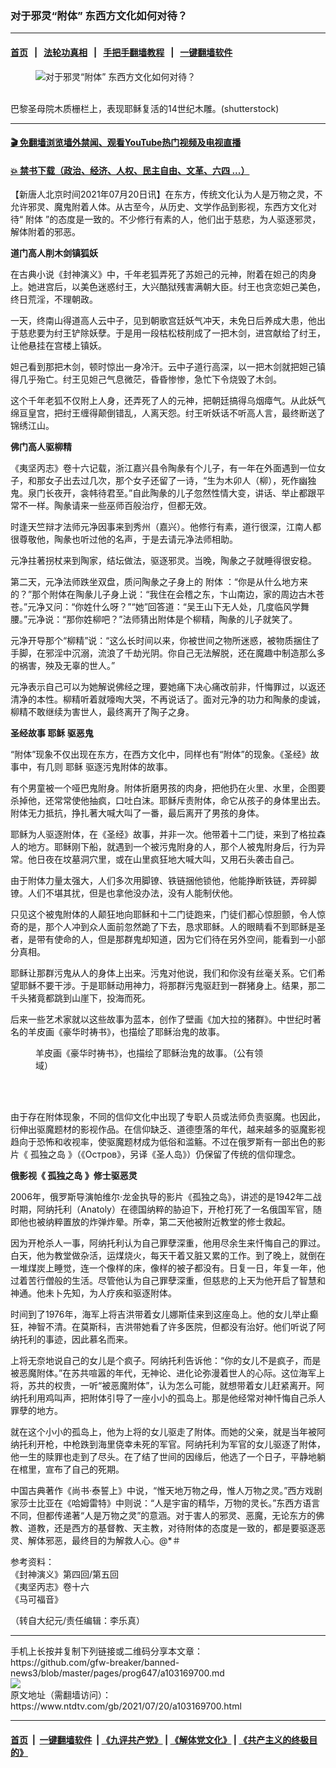 ### 对于邪灵“附体” 东西方文化如何对待？
------------------------

#### [首页](https://github.com/gfw-breaker/banned-news3/blob/master/README.md) &nbsp;&nbsp;|&nbsp;&nbsp; [法轮功真相](https://github.com/begood0513/basic/blob/master/README.md)  &nbsp;&nbsp;|&nbsp;&nbsp; [手把手翻墙教程](https://github.com/gfw-breaker/guides/wiki)  &nbsp;&nbsp;|&nbsp;&nbsp; [一键翻墙软件](https://github.com/gfw-breaker/nogfw/blob/master/README.md)  



<div><div class="featured_image">
 <figure>
  <img alt="对于邪灵“附体” 东西方文化如何对待？" src="https://i.ntdtv.com/assets/uploads/2021/07/2021-07-20_164109-800x450.jpg"/>
 </figure><br/>
 <span class="caption">
  巴黎圣母院木质栅栏上，表现耶稣复活的14世纪木雕。(shutterstock)
 </span>
</div>
</div><hr/>

#### [ 🎬  免翻墙浏览墙外禁闻、观看YouTube热门视频及电视直播](https://github.com/gfw-breaker/HelloWorld)

#### [ 💥  禁书下载（政治、经济、人权、民主自由、文革、六四 ...）](https://github.com/gfw-breaker/books/blob/master/README.md)

<div><div class="post_content" itemprop="articleBody">
 <p>
  【新唐人北京时间2021年07月20日讯】在东方，传统文化认为人是万物之灵，不允许邪灵、魔鬼附着人体。从古至今，从历史、文学作品到影视，东西方文化对待“
  <ok href="https://www.ntdtv.com/gb/附体.htm">
   附体
  </ok>
  ”的态度是一致的。不少修行有素的人，他们出于慈悲，为人驱逐邪灵，解体附着的邪恶。
 </p>
 <p>
  <strong>
   道门高人削木剑镇狐妖
  </strong>
 </p>
 <p>
  在古典小说《封神演义》中，千年老狐弄死了苏妲己的元神，附着在妲己的肉身上。她进宫后，以美色迷惑纣王，大兴酷狱残害满朝大臣。纣王也贪恋妲己美色，终日荒淫，不理朝政。
 </p>
 <p>
  一天，终南山得道高人云中子，见到朝歌宫廷妖气冲天，未免日后养成大患，他出于慈悲要为纣王铲除妖孽。于是用一段枯松枝削成了一把木剑，进宫献给了纣王，让他悬挂在宫楼上镇妖。
 </p>
 <p>
  妲己看到那把木剑，顿时惊出一身冷汗。云中子道行高深，以一把木剑就把妲己镇得几乎殆亡。纣王见妲己气息微茫，昏昏惨惨，急忙下令烧毁了木剑。
 </p>
 <p>
  这个千年老狐不仅附上人身，还弄死了人的元神，把朝廷搞得乌烟瘴气。从此妖气绵亘皇宫，把纣王缠得颠倒错乱，人离天怨。纣王听妖话不听高人言，最终断送了锦绣江山。
 </p>
 <p>
  <strong>
   佛门高人驱柳精
  </strong>
 </p>
 <p>
  《夷坚丙志》卷十六记载，浙江嘉兴县令陶彖有个儿子，有一年在外面遇到一位女子，和那女子出去过几次，那个女子还留了一诗，“生为木卯人（柳），死作幽独鬼。泉门长夜开，衾帏待君至。”自此陶彖的儿子忽然性情大变，讲话、举止都跟平常不一样。陶彖请来一些巫师百般治疗，但都无效。
 </p>
 <p>
  时逢天竺辩才法师元净因事来到秀州（嘉兴）。他修行有素，道行很深，江南人都很尊敬他，陶彖也听过他的名声，于是去请元净法师相助。
 </p>
 <p>
  元净拄著拐杖来到陶家，结坛做法，驱逐邪灵。当晚，陶彖之子就睡得很安稳。
 </p>
 <p>
  第二天，元净法师跌坐双盘，质问陶彖之子身上的
  <ok href="https://www.ntdtv.com/gb/附体.htm">
   附体
  </ok>
  ：“你是从什么地方来的？”那个附体在陶彖儿子身上说：“我住在会稽之东，卞山南边，家的周边古木苍苍。”元净又问：“你姓什么呀？”“她”回答道：“吴王山下无人处，几度临风学舞腰。”元净说：“那你姓柳吧？”法师猜出附体是个柳精，陶彖的儿子就笑了。
 </p>
 <p>
  元净开导那个“柳精”说：“这么长时间以来，你被世间之物所迷惑，被物质捆住了手脚，在邪淫中沉溺，流浪了千劫光阴。你自己无法解脱，还在魔趣中制造那么多的祸害，殃及无辜的世人。”
 </p>
 <p>
  元净表示自己可以为她解说佛经之理，要她痛下决心痛改前非，忏悔罪过，以返还清净的本性。柳精听着就嚎啕大哭，不再说话了。面对元净的功力和陶彖的虔诚，柳精不敢继续为害世人，最终离开了陶子之身。
 </p>
 <p>
  <strong>
   圣经故事
   <ok href="https://www.ntdtv.com/gb/耶稣.htm">
    耶稣
   </ok>
   驱恶鬼
  </strong>
 </p>
 <p>
  “附体”现象不仅出现在东方，在西方文化中，同样也有“附体”的现象。《圣经》故事中，有几则
  <ok href="https://www.ntdtv.com/gb/耶稣.htm">
   耶稣
  </ok>
  驱逐污鬼附体的故事。
 </p>
 <p>
  有个男童被一个哑巴鬼附身。附体折磨男孩的肉身，把他扔在火里、水里，企图要杀掉他，还常常使他抽疯，口吐白沫。耶稣斥责附体，命它从孩子的身体里出去。附体无力抵抗，挣扎著大喊大叫了一番，最后离开了男孩的身体。
 </p>
 <p>
  耶稣为人驱逐附体，在《圣经》故事，并非一次。他带着十二门徒，来到了格拉森人的地方。耶稣刚下船，就遇到一个被污鬼附身的人，那个人被鬼附身后，行为异常。他日夜在坟墓洞穴里，或在山里疯狂地大喊大叫，又用石头袭击自己。
 </p>
 <p>
  由于附体力量太强大，人们多次用脚镣、铁链捆他锁他，他能挣断铁链，弄碎脚镣。人们不堪其扰，但是也拿他没办法，没有人能制伏他。
 </p>
 <p>
  只见这个被鬼附体的人颠狂地向耶稣和十二门徒跑来，门徒们都心惊胆颤，令人惊奇的是，那个人冲到众人面前忽然跪了下去，恳求耶稣。人的眼睛看不到耶稣是圣者，是带有使命的人，但是那群鬼却知道，因为它们待在另外空间，能看到一小部分真相。
 </p>
 <p>
  耶稣让那群污鬼从人的身体上出来。污鬼对他说，我们和你没有丝毫关系。它们希望耶稣不要干涉。于是耶稣动用神力，将那群污鬼驱赶到一群猪身上。结果，那二千头猪竟都跳到山崖下，投海而死。
 </p>
 <p>
  后来一些艺术家就以这些故事为蓝本，创作了壁画《加大拉的猪群》。中世纪时著名的羊皮画《豪华时祷书》，也描绘了耶稣治鬼的故事。
 </p>
 <figure class="wp-caption alignnone" id="attachment_103169736" style="width: 368px">
  <img alt="" class="size-full wp-image-103169736" src="https://i.ntdtv.com/assets/uploads/2021/07/2021-07-20_164046.jpg">
   <br/><figcaption class="wp-caption-text">
    羊皮画《豪华时祷书》，也描绘了耶稣治鬼的故事。（公有领域）
    <br/>
   </figcaption><br/>
  </img>
 </figure><br/>
 <p>
  由于存在附体现象，不同的信仰文化中出现了专职人员或法师负责驱魔。也因此，衍伸出驱魔题材的影视作品。在信仰缺乏、道德堕落的年代，越来越多的驱魔影视趋向于恐怖和收视率，使驱魔题材成为低俗和滥觞。不过在俄罗斯有一部出色的影片《
  <ok href="https://www.ntdtv.com/gb/孤独之岛.htm">
   孤独之岛
  </ok>
  》（《Остров》，另译《圣人岛》）仍保留了传统的信仰理念。
 </p>
 <p>
  <strong>
   俄影视《
   <ok href="https://www.ntdtv.com/gb/孤独之岛.htm">
    孤独之岛
   </ok>
   》修士驱恶灵
  </strong>
 </p>
 <p>
  2006年，俄罗斯导演帕维尔·龙金执导的影片《孤独之岛》，讲述的是1942年二战时期，阿纳托利（Anatoly）在德国纳粹的胁迫下，开枪打死了一名俄国军官，随即他也被纳粹置放的炸弹炸晕。所幸，第二天他被附近教堂的修士救起。
 </p>
 <p>
  因为开枪杀人一事，阿纳托利认为自己罪孽深重，他用尽余生来忏悔自己的罪过。白天，他为教堂做杂活，运煤烧火，每天干着又脏又累的工作。到了晚上，就倒在一堆煤炭上睡觉，连一个像样的床，像样的被子都没有。日复一日，年复一年，他过着苦行僧般的生活。尽管他认为自己罪孽深重，但慈悲的上天为他开启了智慧和神通。他未卜先知，为人疗疾和驱逐附体。
 </p>
 <p>
  时间到了1976年，海军上将吉洪带着女儿娜斯佳来到这座岛上。他的女儿举止癫狂，神智不清。在莫斯科，吉洪带她看了许多医院，但都没有治好。他们听说了阿纳托利的事迹，因此慕名而来。
 </p>
 <p>
  上将无奈地说自己的女儿是个疯子。阿纳托利告诉他：“你的女儿不是疯子，而是被恶魔附体。”在苏共喧嚣的年代，无神论、进化论弥漫着世人的心际。这位海军上将，苏共的权贵，一听“被恶魔附体”，认为怎么可能，就想带着女儿赶紧离开。阿纳托利用鸡叫声，把附体引导了一座小小的孤岛上。那是他经常对神忏悔自己杀人罪孽的地方。
 </p>
 <p>
  就在这个小小的孤岛上，他为上将的女儿驱走了附体。而她的父亲，就是当年被阿纳托利开枪，中枪跌到海里侥幸未死的军官。阿纳托利为军官的女儿驱逐了附体，他一生的赎罪也走到了尽头。在了结了世间的因缘后，他选了一个日子，平静地躺在棺里，宣布了自己的死期。
 </p>
 <p>
  中国古典著作《尚书·泰誓上》中说，“惟天地万物之母，惟人万物之灵。”西方戏剧家莎士比亚在《哈姆雷特》中则说：“人是宇宙的精华，万物的灵长。”东西方语言不同，但都传递著“人是万物之灵”的意涵。对于害人的邪灵、恶魔，无论东方的佛教、道教，还是西方的基督教、天主教，对待附体的态度是一致的，都是要驱逐恶灵、解体邪恶，最终目的为解救人心。@*＃
 </p>
 <p>
  参考资料：
  <br/>
  《封神演义》第四回/第五回
  <br/>
  《夷坚丙志》卷十六
  <br/>
  《马可福音》
 </p>
 <p>
  （转自大纪元/责任编辑：李乐真）
 </p>
 <div class="single_ad">
 </div>
</div>
</div>
<hr/>
手机上长按并复制下列链接或二维码分享本文章：<br/>
https://github.com/gfw-breaker/banned-news3/blob/master/pages/prog647/a103169700.md <br/>
<a href='https://github.com/gfw-breaker/banned-news3/blob/master/pages/prog647/a103169700.md'><img src='https://github.com/gfw-breaker/banned-news3/blob/master/pages/prog647/a103169700.md.png'/></a> <br/>
原文地址（需翻墙访问）：https://www.ntdtv.com/gb/2021/07/20/a103169700.html


------------------------
#### [首页](https://github.com/gfw-breaker/banned-news3/blob/master/README.md) &nbsp;|&nbsp; [一键翻墙软件](https://github.com/gfw-breaker/nogfw/blob/master/README.md) &nbsp;| [《九评共产党》](https://github.com/gfw-breaker/9ping.md/blob/master/README.md#九评之一评共产党是什么) | [《解体党文化》](https://github.com/gfw-breaker/jtdwh.md/blob/master/README.md) | [《共产主义的终极目的》](https://github.com/gfw-breaker/gczydzjmd.md/blob/master/README.md)


<img src='http://gfw-breaker.win/banned-news3/pages/prog647/a103169700.md' width='0px' height='0px'/>